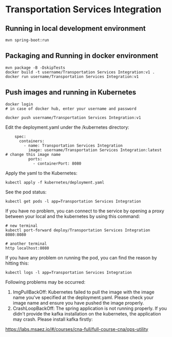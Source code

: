 # Transportation Services Integration

## Running in local development environment

```
mvn spring-boot:run
```

## Packaging and Running in docker environment

```
mvn package -B -DskipTests
docker build -t username/Transportation Services Integration:v1 .
docker run username/Transportation Services Integration:v1
```

## Push images and running in Kubernetes

```
docker login 
# in case of docker hub, enter your username and password

docker push username/Transportation Services Integration:v1
```

Edit the deployment.yaml under the /kubernetes directory:
```
    spec:
      containers:
        - name: Transportation Services Integration
          image: username/Transportation Services Integration:latest   # change this image name
          ports:
            - containerPort: 8080

```

Apply the yaml to the Kubernetes:
```
kubectl apply -f kubernetes/deployment.yaml
```

See the pod status:
```
kubectl get pods -l app=Transportation Services Integration
```

If you have no problem, you can connect to the service by opening a proxy between your local and the kubernetes by using this command:
```
# new terminal
kubectl port-forward deploy/Transportation Services Integration 8080:8080

# another terminal
http localhost:8080
```

If you have any problem on running the pod, you can find the reason by hitting this:
```
kubectl logs -l app=Transportation Services Integration
```

Following problems may be occurred:

1. ImgPullBackOff:  Kubernetes failed to pull the image with the image name you've specified at the deployment.yaml. Please check your image name and ensure you have pushed the image properly.
1. CrashLoopBackOff: The spring application is not running properly. If you didn't provide the kafka installation on the kubernetes, the application may crash. Please install kafka firstly:

https://labs.msaez.io/#/courses/cna-full/full-course-cna/ops-utility

